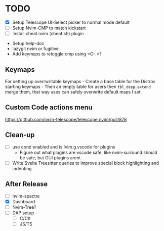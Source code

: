 # TODO
- [x] Setup Telescope UI-Select picker to normal mode default
- [ ] Setup Nvim-CMP to match kickstart
- [ ] Install cheat.nvim (cheat.sh) plugin
- Setup help-doc
- lazygit nvim or fugitive
- Add keymaps to retoggle cmp using <C-.>?

## Keymaps
For setting up overrwritable keymaps
    - Create a base table for the Distros
      starting keymaps
    - Then an empty table for users then `tbl_deep_extend`
      merge them, that way uses can safely overwrite default maps
      I set.

## Custom Code actions menu
https://github.com/nvim-telescope/telescope.nvim/pull/878

## Clean-up
- [ ] use cond enabled and is !vim.g.vscode for plugins
    - Figure out what plugins are vscode safe, like nvim-surround should be safe, but GUI plugins arent
- [ ] Write Svelte Treesitter queries to improve special block highlighting and indenting

## After Release
- [ ] nvim-spectre 
- [X] Dashboard 
- [ ] Nvim-Tree?
- [ ] DAP setup
    - [ ] C/C#
    - [ ] JS/TS
